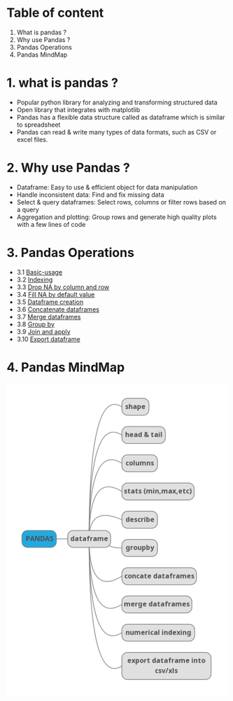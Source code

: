 # Table of content

1. What is pandas ?
2. Why use Pandas ?
3. Pandas Operations
4. Pandas MindMap

# 1. what is pandas ?
- Popular python library for analyzing and transforming structured data
- Open library that integrates with matplotlib
- Pandas has a flexible data structure called as dataframe which is similar to spreadsheet
- Pandas can read & write many types of data formats, such as CSV or excel files.

# 2. Why use Pandas ?
- Dataframe: Easy to use & efficient object for data manipulation
- Handle inconsistent data: Find and fix missing data
- Select & query dataframes: Select rows, columns or filter rows based on a query
- Aggregation and plotting: Group rows and generate high quality plots with a few lines of code

# 3. Pandas Operations
- 3.1 [Basic-usage](https://github.com/Akshaykumarcp/FUN-with-PANDAS/blob/master/0.2_basics_case_study.py)
- 3.2 [Indexing](https://github.com/Akshaykumarcp/FUN-with-PANDAS/blob/master/0.7_numerical_indexing.py)
- 3.3 [Drop NA by column and row](https://github.com/Akshaykumarcp/FUN-with-PANDAS/blob/master/1.0_data_manipulation.py)
- 3.4 [Fill NA by default value](https://github.com/Akshaykumarcp/FUN-with-PANDAS/blob/master/1.0_data_manipulation.py)
- 3.5 [Dataframe creation](https://github.com/Akshaykumarcp/FUN-with-PANDAS/blob/master/1.0_data_manipulation.py)
- 3.6 [Concatenate dataframes](https://github.com/Akshaykumarcp/FUN-with-PANDAS/blob/master/0.5_concatenate_dataframes.py)
- 3.7 [Merge dataframes](https://github.com/Akshaykumarcp/FUN-with-PANDAS/blob/master/0.6_merge_dataframes.py)
- 3.8 [Group by](https://github.com/Akshaykumarcp/FUN-with-PANDAS/blob/master/0.4_groupBy.py)
- 3.9 [Join and apply](https://github.com/Akshaykumarcp/FUN-with-PANDAS/blob/master/1.0_data_manipulation.py)
- 3.10 [Export dataframe](https://github.com/Akshaykumarcp/FUN-with-PANDAS/blob/master/0.3_export_dataframe.py)

# 4. Pandas MindMap
![pandas-mind-map](https://github.com/Akshaykumarcp/FUN-with-PANDAS/blob/master/ec116490f52511ebba9e9ffdce165a03.map.png)
